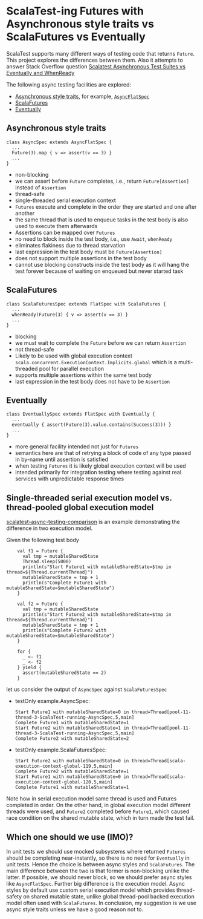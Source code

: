 # ScalaTest-ing Futures with Asynchronous style traits vs ScalaFutures vs Eventually 

ScalaTest supports many different ways of testing code that returns `Future`.
This project explores the differences between them.
Also it attempts to answer Stack Overflow question [Scalatest Asynchronous Test Suites vs Eventually and WhenReady](https://stackoverflow.com/questions/55487833/scalatest-asynchronous-test-suites-vs-eventually-and-whenready-org-scalatest-co)

The following async testing facilities are explored:
* [Asynchronous style traits](http://www.scalatest.org/user_guide/async_testing), for example, [`AsyncFlatSpec`](http://doc.scalatest.org/3.0.0/index.html#org.scalatest.AsyncFlatSpec)
* [ScalaFutures](http://doc.scalatest.org/3.0.0/index.html#org.scalatest.concurrent.ScalaFutures)
* [Eventually](http://doc.scalatest.org/3.0.0/index.html#org.scalatest.concurrent.Eventually)

## Asynchronous style traits

```
class AsyncSpec extends AsyncFlatSpec {
  ...
  Future(3).map { v => assert(v == 3) }
  ...
}
```
 
* non-blocking
* we can assert before `Future` completes, i.e., return `Future[Assertion]` instead of `Assertion`
* thread-safe
* single-threaded serial execution context
* `Futures` execute and complete in the order they are started and one after another
* the same thread that is used to enqueue tasks in the test body is also used to execute them afterwards 
* Assertions can be mapped over `Futures`
* no need to block inside the test body, i.e., use `Await`, `whenReady`
* eliminates flakiness due to thread starvation
* last expression in the test body must be `Future[Assertion]`
* does not support multiple assertions in the test body
* cannot use blocking constructs inside the test body as it will hang the test forever because of waiting on
enqueued but never started task

## ScalaFutures

```
class ScalaFuturesSpec extends FlatSpec with ScalaFutures {
  ...
  whenReady(Future(3) { v => assert(v == 3) }
  ...
}
```

* blocking
* we must wait to complete the `Future` before we can return `Assertion`
* not thread-safe
* Likely to be used with global execution context `scala.concurrent.ExecutionContext.Implicits.global` which is a
multi-threaded pool for parallel execution
* supports multiple assertions within the same test body 
* last expression in the test body does not have to be `Assertion`

## Eventually

```
class EventuallySpec extends FlatSpec with Eventually {
  ...
  eventually { assert(Future(3).value.contains(Success(3))) }
  ...
}
```

* more general facility intended not just for `Futures`
* semantics here are that of retrying a block of code of any type passed in by-name until assertion is satisfied
* when testing `Futures` it is likely global execution context will be used 
* intended primarily for integration testing where testing against real services with unpredictable response times

## Single-threaded serial execution model vs. thread-pooled global execution model

[scalatest-async-testing-comparison](https://github.com/mario-galic/scalatest-async-testing-comparison) is an example
demonstrating the difference in two execution model. 

Given the following test body

```
    val f1 = Future {
      val tmp = mutableSharedState
      Thread.sleep(5000)
      println(s"Start Future1 with mutableSharedState=$tmp in thread=${Thread.currentThread}")
      mutableSharedState = tmp + 1
      println(s"Complete Future1 with mutableSharedState=$mutableSharedState")
    }

    val f2 = Future {
      val tmp = mutableSharedState
      println(s"Start Future2 with mutableSharedState=$tmp in thread=${Thread.currentThread}")
      mutableSharedState = tmp + 1
      println(s"Complete Future2 with mutableSharedState=$mutableSharedState")
    }

    for {
      _ <- f1
      _ <- f2
    } yield {
      assert(mutableSharedState == 2)
    }

```

let us consider the output of `AsyncSpec` against `ScalaFuturesSpec`

* testOnly example.AsyncSpec:

    ```
    Start Future1 with mutableSharedState=0 in thread=Thread[pool-11-thread-3-ScalaTest-running-AsyncSpec,5,main]
    Complete Future1 with mutableSharedState=1
    Start Future2 with mutableSharedState=1 in thread=Thread[pool-11-thread-3-ScalaTest-running-AsyncSpec,5,main]
    Complete Future2 with mutableSharedState=2
    ```

* testOnly example.ScalaFuturesSpec:

    ```
    Start Future2 with mutableSharedState=0 in thread=Thread[scala-execution-context-global-119,5,main]
    Complete Future2 with mutableSharedState=1
    Start Future1 with mutableSharedState=0 in thread=Thread[scala-execution-context-global-120,5,main]
    Complete Future1 with mutableSharedState=1
    ```

Note how in serial execution model same thread is used and Futures completed in order. On the other hand, 
in global execution model different threads were used, and `Future2` completed before `Future1`, which caused
race condition on the shared mutable state, which in turn made the test fail.


## Which one should we use (IMO)?

In unit tests we should use mocked subsystems where returned `Futures` should be completing near-instantly, so there
is no need for `Eventually` in unit tests. Hence the choice is between async styles and `ScalaFutures`. The main difference
between the two is that former is non-blocking unlike the latter. If possible, we should never block, so we
should prefer async styles like `AsyncFlatSpec`. Further big difference is the execution model. Async styles 
by default use custom serial execution model which provides thread-safety on shared mutable state, unlike global
thread-pool backed execution model often used with `ScalaFutures`. In conclusion, my suggestion is we use async style
traits unless we have a good reason not to.


